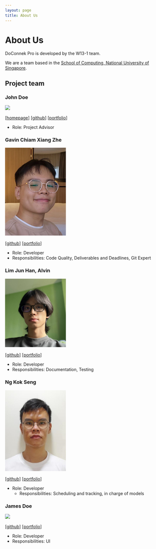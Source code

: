 ```yaml
---
layout: page
title: About Us
---
```

# About Us

DoConnek Pro is developed by the W13-1 team.

We are a team based in the [School of Computing, National University of Singapore](http://www.comp.nus.edu.sg).

## Project team

### John Doe

<img src="images/johndoe.png" width="200px">

[[homepage](http://www.comp.nus.edu.sg/~damithch)]
[[github](https://github.com/johndoe)]
[[portfolio](team/johndoe.md)]

* Role: Project Advisor

### Gavin Chiam Xiang Zhe

<img src="images/gavino3o.png" width="200px">

[[github](http://github.com/gavino3o)]
[[portfolio](team/gavino3o.md)]

* Role: Developer
* Responsibilities: Code Quality, Deliverables and Deadlines, Git Expert

### Lim Jun Han, Alvin

<img src="images/alvinlim277.png" width="200px">

[[github](http://github.com/alvinlim277)] 
[[portfolio](team/alvinlim277.md)]

* Role: Developer
* Responsibilities: Documentation, Testing 

### Ng Kok Seng

<img src="images/kokseng1.png" width="200px">

[[github](http://github.com/kokseng1)]
[[portfolio](team/kokseng1.md)]

* Role: Developer
  * Responsibilities: Scheduling and tracking, in charge of models

### James Doe

<img src="images/johndoe.png" width="200px">

[[github](http://github.com/johndoe)]
[[portfolio](team/johndoe.md)]

* Role: Developer
* Responsibilities: UI
